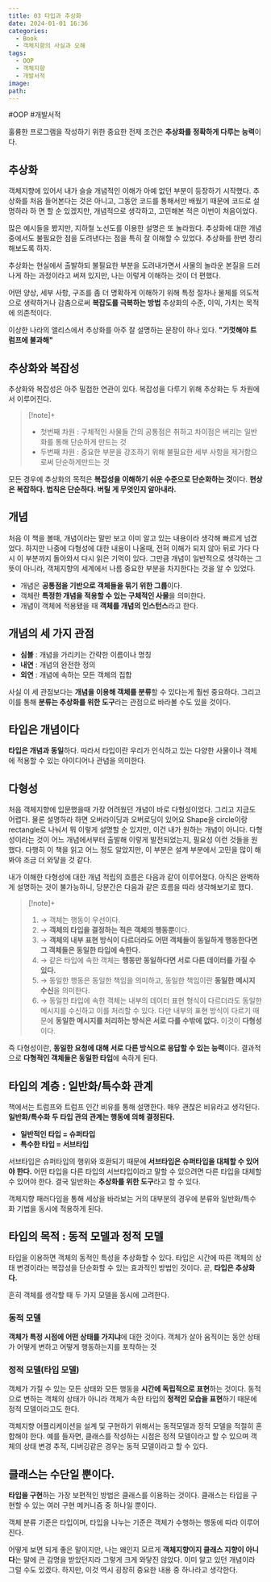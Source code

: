 ```yaml
---
title: 03 타입과 추상화
date: 2024-01-01 16:36
categories:
  - Book
  - 객체지향의 사실과 오해
tags:
  - OOP
  - 객체지향
  - 개발서적
image: 
path:
---
```

#OOP #개발서적 

훌륭한 프로그램을 작성하기 위한 중요한 전제 조건은 **추상화를 정확하게 다루는 능력**이다.

## 추상화
객체지향에 있어서 내가 슬슬 개념적인 이해가 아예 없던 부분이 등장하기 시작했다. 추상화를 처음 들어본다는 것은 아니고, 그동안 코드를 통해서만 배웠기 때문에 코드로 설명하라 하 면 할 순 있겠지만, 개념적으로 생각하고, 고민해본 적은 이번이 처음이었다.

많은 예시들을 봤지만, 지하철 노선도를 이용한 설명은 또 놀라웠다. 추상화에 대한 개념 중에서도 불필요한 점을 도려낸다는 점을 특히 잘 이해할 수 있었다. 추상화를 한번 정리해보도록 하자.

추상화는 현실에서 출발하되 불필요한 부분을 도려내가면서 사물의 놀라운 본질을 드러나게 하는 과정이라고 써져 있지만, 나는 이렇게 이해하는 것이 더 편했다.

어떤 양상, 세부 사항, 구조를 좀 더 명확하게 이해하기 위해 특정 절차나 물체를 의도적으로 생략하거나 감춤으로써 **복잡도를 극복하는 방법**
추상화의 수준, 이익, 가치는 목적에 의존적이다.

이상한 나라의 앨리스에서 추상화를 아주 잘 설명하는 문장이 하나 있다.
**"기껏해야 트럼프에 불과해"**

## 추상화와 복잡성
추상화와 복잡성은 아주 밀접한 연관이 있다. 복잡성을 다루기 위해 추상화는 두 차원에서 이루어진다.

> [!note]+ 
> + 첫번째 차원 : 구체적인 사물들 간의 공통점은 취하고 차이점은 버리는 일반화를 통해 단순하게 만드는 것
> + 두번째 차원 : 중요한 부분을 강조하기 위해 불필요한 세부 사항을 제거함으로써 단순하게만드는 것

모든 경우에 추상화의 목적은 **복잡성을 이해하기 쉬운 수준으로 단순화하는 것**이다.
**현상은 복잡하다. 법칙은 단순하다. 버릴 게 무엇인지 알아내라.**

## 개념
처음 이 책을 볼때, 개념이라는 말만 보고 이미 알고 있는 내용이라 생각해 빠르게 넘겼었다. 하지만 나중에 다형성에 대한 내용이 나올때, 전혀 이해가 되지 않아 뒤로 가다 다시 이 부분까지 돌아와서 다시 읽은 기억이 있다. 그만큼 개념이 일반적으로 생각하는 그 뜻이 아니라, 객체지향의 세계에서 나름 중요한 부분을 차지한다는 것을 알 수 있었다.

+ 개념은 **공통점을 기반으로 객체들을 묶기 위한 그룹**이다. 
+ 객체란 **특정한 개념을 적용할 수 있는 구체적인 사물**을 의미한다.
+ 개념이 객체에 적용됐을 때 **객체를 개념의 인스턴스**라고 한다.

## 개념의 세 가지 관점
+ **심볼** : 개념을 가리키는 간략한 이름이나 명칭
+ **내연** : 개념의 완전한 정의
+ **외연** : 개념에 속하는 모든 객체의 집합

사실 이 세 관점보다는 **개념을 이용해 객체를 분류**할 수 있다는게 훨씬 중요하다. 그리고 이를 통해 **분류는 추상화를 위한 도구**라는 관점으로 바라볼 수도 있을 것이다.


## 타입은 개념이다
**타입은 개념과 동일**하다. 따라서 타입이란 우리가 인식하고 있는 다양한 사물이나 객체에 적용할 수 있는 아이디어나 관념을 의미한다.

## 다형성
처음 객체지향에 입문했을때 가장 어려웠던 개념이 바로 다형성이었다. 그리고 지금도 어렵다. 물론 설명하라 하면 오버라이딩과 오버로딩이 있어요 Shape을 circle이랑 rectangle로 나눠서 뭐 이렇게 설명할 순 있지만, 이건 내가 원하는 개념이 아니다. 다형성이라는 것이 어느 개념에서부터 출발해 이렇게 발전되었는지, 필요성 이런 것들을 원했다. 다행히 이 책을 읽고 어느 정도 알았지만, 이 부분은 설계 부분에서 고민을 많이 해봐야 조금 더 와닿을 것 같다.

내가 이해한 다형성에 대한 개념 적립의 흐름은 다음과 같이 이루어졌다.
아직은 완벽하게 설명하는 것이 불가능하니, 당분간은 다음과 같은 흐름을 따라 생각해보기로 했다.

> [!note]+ 
> 1. → 객체는 행동이 우선이다.
> 2. → **객체의 타입을 결정하는 적은 객체의 행동뿐**이다.
> 3. → **객체의 내부 표현 방식이 다르더라도 어떤 객체들이 동일하게 행동한다면 그 객체들은 동일한 타입에 속한다.**
> 4. → 같은 타입에 속한 객체는 **행동만 동일하다면 서로 다른 데이터를 가질 수 있다.**
> 5. → 동일한 행동은 동일한 책임을 의미하고, 동일한 책임이란 **동일한 메시지 수신**을 의미한다.
> 6. → 동일한 타입에 속한 객체는 내부의 데이터 표현 형식이 다르더라도 동일한 메시지를 수신하고 이를 처리할 수 있다. 다만 내부의 표현 방식이 다르기 때문에 **동일한 메시지를 처리하는 방식은 서로 다를 수밖에 없다.** 이것이 **다형성**이다. 

즉 다형성이란, **동일한 요청에 대해 서로 다른 방식으로 응답할 수 있는 능력**이다.
결과적으로 **다형적인 객체들은 동일한 타입**에 속하게 된다.

## 타입의 계층 : 일반화/특수화 관계
책에서는 트럼프와 트럼프 인간 비유를 통해 설명한다. 매우 괜찮은 비유라고 생각된다.
**일반화/특수화 두 타입 관의 관계는 행동에 의해 결정된다.**

+ **일반적인 타입 = 슈퍼타입**
+ **특수한 타입 = 서브타입**

서브타입은 슈퍼타입의 행위와 호환되기 때문에 **서브타입은 슈퍼타입을 대체할 수 있어야 한다.**
어떤 타입을 다른 타입의 서브타입이라고 말할 수 있으려면 다른 타입을 대체할 수 있어야 한다.
결국 일반화는 **추상화를 위한 도구**라고 할 수 있다.

객체지향 패러다임을 통해 세상을 바라보는 거의 대부분의 경우에 분류와 일반화/특수화 기법을 동시에 적용하게 된다.

## 타입의 목적 : 동적 모델과 정적 모델
타입을 이용하면 객체의 동적인 특성을 추상화할 수 있다. 타입은 시간에 따른 객체의 상태 변경이라는 복잡성을 단순화할 수 있는 효과적인 방법인 것이다. 곧, **타입은 추상화다.**

흔히 객체를 생각할 때 두 가지 모델을 동시에 고려한다.
### 동적 모델
**객체가 특정 시점에 어떤 상태를 가지냐**에 대한 것이다.
객체가 살아 움직이는 동안 상태가 어떻게 변하고 어떻게 행동하는지를 포착하는 것

### 정적 모델(타입 모델)
객체가 가질 수 있는 모든 상태와 모든 행동을 **시간에 독립적으로 표현**하는 것이다.
동적으로 변하는 객체의 상태가 아니라 객체가 속한 타입의 **정적인 모습을 표현**하기 때문에 정적 모델이라고도 한다.

객체지향 어플리케이션을 설계 및 구현하기 위해서는 동적모델과 정적 모델을 적절히 혼합해야 한다. 예를 들자면, 클래스를 작성하는 시점은 정적 모델이라고 할 수 있으며 객체의 상태 변경 추적, 디버깅같은 경우는 동적 모델이라고 할 수 있다.

## 클래스는 수단일 뿐이다.
**타입을 구현**하는 가장 보편적인 방법은 클래스를 이용하는 것이다. 클래스는 타입을 구현할 수 있는 여러 구현 메커니즘 중 하나일 뿐이다.

객체 분류 기준은 타입이며, 타입을 나누는 기준은 객체가 수행하는 행동에 따라 이루어진다.

어떻게 보면 되게 좋은 말이지만, 나는 왜인지 모르게 **객체지향이지 클래스 지향이 아니다**는 말에 큰 감명을 받았던지라 그렇게 크게 와닿진 않았다. 이미 알고 있던 개념이라 그럴 수도 있겠다. 하지만, 이것 역시 굉장히 중요한 내용 중 하나라고 생각한다.